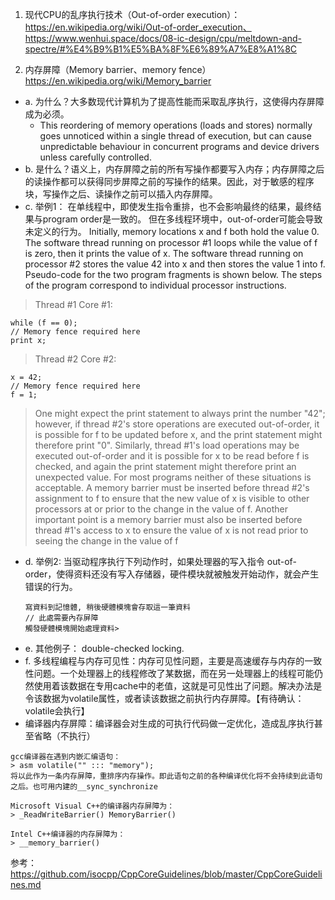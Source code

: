 1. 现代CPU的乱序执行技术（Out-of-order execution）：https://en.wikipedia.org/wiki/Out-of-order_execution、https://www.wenhui.space/docs/08-ic-design/cpu/meltdown-and-spectre/#%E4%B9%B1%E5%BA%8F%E6%89%A7%E8%A1%8C

2. 内存屏障（Memory barrier、memory fence） https://en.wikipedia.org/wiki/Memory_barrier
*  a. 为什么？大多数现代计算机为了提高性能而采取乱序执行，这使得内存屏障成为必须。
    * This reordering of memory operations (loads and stores) normally goes unnoticed within a single thread of execution, but can cause unpredictable behaviour in concurrent programs and device drivers unless carefully controlled.
*  b. 是什么？语义上，内存屏障之前的所有写操作都要写入内存；内存屏障之后的读操作都可以获得同步屏障之前的写操作的结果。因此，对于敏感的程序块，写操作之后、读操作之前可以插入内存屏障。
*  c. 举例1：
  在单线程中，即使发生指令重排，也不会影响最终的结果，最终结果与program order是一致的。
  但在多线程环境中，out-of-order可能会导致未定义的行为。
  Initially, memory locations x and f both hold the value 0. The software thread running on processor #1 loops while the value of f is zero, then it prints the value of x. The software thread running on processor #2 stores the value 42 into x and then stores the value 1 into f. Pseudo-code for the two program fragments is shown below.
  The steps of the program correspond to individual processor instructions.
  > Thread #1 Core #1:
  ```
  while (f == 0);
  // Memory fence required here
  print x;
  ```
  > Thread #2 Core #2:
  ```
  x = 42;
  // Memory fence required here
  f = 1;
  ```
  > One might expect the print statement to always print the number "42"; however, if thread #2's store operations are executed out-of-order, it is possible for f to be updated before x, and the print statement might therefore print "0". Similarly, thread #1's load operations may be executed out-of-order and it is possible for x to be read before f is checked, and again the print statement might therefore print an unexpected value. For most programs neither of these situations is acceptable.
  > A memory barrier must be inserted before thread #2's assignment to f to ensure that the new value of x is visible to other processors at or prior to the change in the value of f.
  > Another important point is a memory barrier must also be inserted before thread #1's access to x to ensure the value of x is not read prior to seeing the change in the value of f
* d. 举例2:
  当驱动程序执行下列动作时，如果处理器的写入指令 out-of-order，使得资料还没有写入存储器，硬件模块就被触发开始动作，就会产生错误的行为。
  ```
  寫資料到記憶體, 稍後硬體模塊會存取這一筆資料
  // 此處需要內存屏障
  觸發硬體模塊開始處理資料>
  ```
* e. 其他例子： double-checked locking.
* f. 多线程编程与内存可见性：内存可见性问题，主要是高速缓存与内存的一致性问题。一个处理器上的线程修改了某数据，而在另一处理器上的线程可能仍然使用着该数据在专用cache中的老值，这就是可见性出了问题。解决办法是令该数据为volatile属性，或者读该数据之前执行内存屏障。【有待确认：volatile会执行】
* 编译器内存屏障：编译器会对生成的可执行代码做一定优化，造成乱序执行甚至省略（不执行）
```
gcc编译器在遇到内嵌汇编语句：
> asm volatile("" ::: "memory");
将以此作为一条内存屏障，重排序内存操作。即此语句之前的各种编译优化将不会持续到此语句之后。也可用内建的__sync_synchronize

Microsoft Visual C++的编译器内存屏障为：
> _ReadWriteBarrier() MemoryBarrier()

Intel C++编译器的内存屏障为：
> __memory_barrier()
```

参考：https://github.com/isocpp/CppCoreGuidelines/blob/master/CppCoreGuidelines.md
